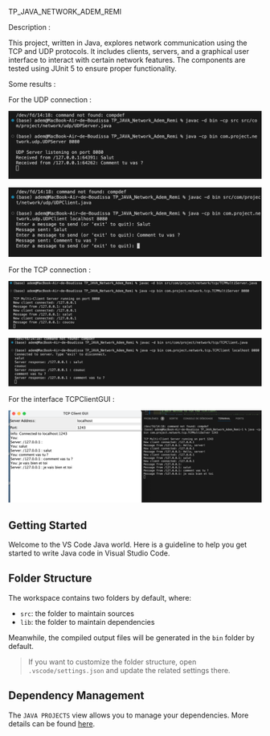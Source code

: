 TP_JAVA_NETWORK_ADEM_REMI

Description :

This project, written in Java, explores network communication using the TCP and UDP protocols. It includes clients, servers, and a graphical user interface to interact with certain network features. The components are tested using JUnit 5 to ensure proper functionality.



Some results : 

For the UDP connection :

![alt text](image-1.png)

![alt text](image-2.png)

For the TCP connection :

![alt text](image-3.png)

![alt text](image-4.png)

For the interface TCPClientGUI : 

![alt text](image-5.png)




## Getting Started

Welcome to the VS Code Java world. Here is a guideline to help you get started to write Java code in Visual Studio Code.

## Folder Structure

The workspace contains two folders by default, where:

- `src`: the folder to maintain sources
- `lib`: the folder to maintain dependencies

Meanwhile, the compiled output files will be generated in the `bin` folder by default.

> If you want to customize the folder structure, open `.vscode/settings.json` and update the related settings there.

## Dependency Management

The `JAVA PROJECTS` view allows you to manage your dependencies. More details can be found [here](https://github.com/microsoft/vscode-java-dependency#manage-dependencies).



